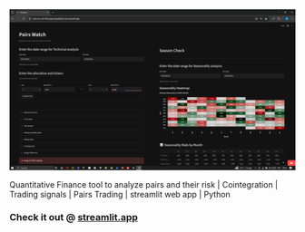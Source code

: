 <img src = screenshots/PW.png width = 1000>

Quantitative Finance tool to analyze pairs and their risk | Cointegration | Trading signals | Pairs Trading | streamlit web app | Python

### Check it out @ [streamlit.app](https://pairs-at-risk-f9sqcqqsmugxtlkpj2cvgr.streamlit.app/)
